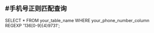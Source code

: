 ## #手机号正则匹配查询

SELECT * FROM your_table_name WHERE your_phone_number_column REGEXP '136[0-9]{4}9731';
